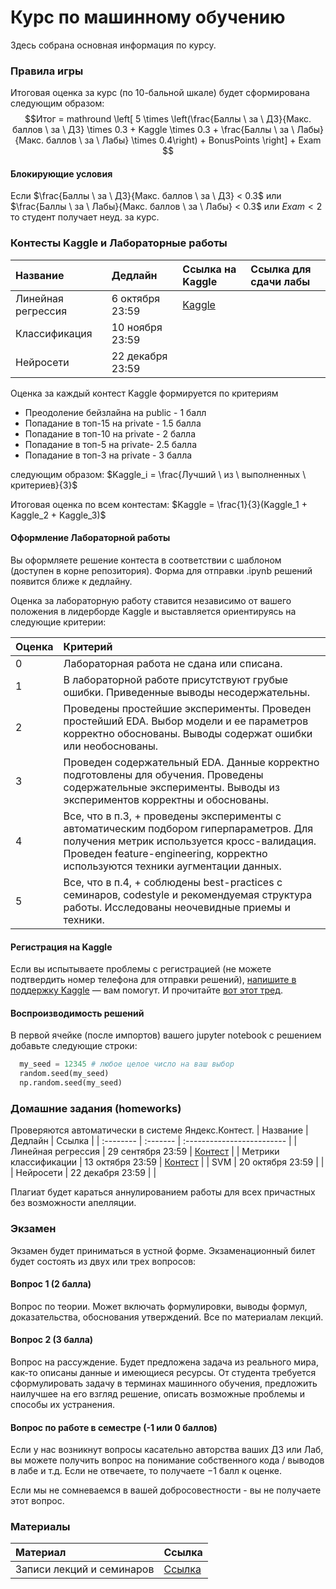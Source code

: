 # Курс по машинному обучению
Здесь собрана основная информация по курсу.

### Правила игры

Итоговая оценка за курс (по 10-бальной шкале) будет сформирована следующим образом:
$$Итог = mathround \left[ 5 \times \left(\frac{Баллы \ за \ ДЗ}{Макс. баллов \ за \ ДЗ} \times 0.3 + Kaggle \times 0.3 + \frac{Баллы \ за \ Лабы}{Макс. баллов \ за \ Лабы} \times 0.4\right) + BonusPoints \right] + Exam $$

#### Блокирующие условия

Если $\frac{Баллы \ за \ ДЗ}{Макс. баллов \ за \ ДЗ} < 0.3$ или $\frac{Баллы \ за \ Лабы}{Макс. баллов \ за \ Лабы} < 0.3$ или $Exam < 2$ то студент получает неуд. за курс.

### Контесты Kaggle и Лабораторные работы

| Название | Дедлайн     | Ссылка на Kaggle       | Ссылка для сдачи лабы | 
| :-------- | :------- | :------------------------- | :------ |
| Линейная регрессия | 6 октября 23:59 | [Kaggle](https://www.kaggle.com/t/66116668b7d04793854036005a0809bb)  |  |
| Классификация | 10 ноября 23:59 |  |  |
| Нейросети | 22 декабря 23:59 |  | |

Оценка за каждый контест Kaggle формируется по критериям
- Преодоление бейзлайна на public - 1 балл
- Попадание в топ-15 на private - 1.5 балла
- Попадание в топ-10 на private - 2 балла
- Попадание в топ-5  на private- 2.5 балла
- Попадание в топ-3 на private - 3 балла

следующим образом: $Kaggle_i = \frac{Лучший \ из \ выполненных \ критериев}{3}$

Итоговая оценка по всем контестам: $Kaggle = \frac{1}{3}(Kaggle_1 + Kaggle_2 + Kaggle_3)$

#### Оформление Лабораторной работы

Вы оформляете решение контеста в соответствии с шаблоном (доступен в корне репозитория). Форма для отправки .ipynb решений появится ближе к дедлайну.

Оценка за лабораторную работу ставится независимо от вашего положения в лидерборде Kaggle и выставляется ориентируясь на следующие критерии:

| Оценка | Критерий     | 
| :-------- | :------- | 
| 0 | Лабораторная работа не сдана или списана. | 
| 1 | В лабораторной работе присутствуют грубые ошибки. Приведенные выводы несодержательны. |
| 2 | Проведены простейшие эксперименты. Проведен простейший EDA. Выбор модели и ее параметров корректно обоснованы. Выводы содержат ошибки или необоснованы. |
| 3 | Проведен содержательный EDA. Данные корректно подготовлены для обучения. Проведены содержательные эксперименты. Выводы из экспериментов корректны и обоснованы. |
| 4 | Все, что в п.3, + проведены эксперименты с автоматическим подбором гиперпараметров. Для получения метрик используется кросс-валидация. Проведен feature-engineering, корректно используются техники аугментации данных. |
| 5 | Все, что в п.4, + соблюдены best-practices с семинаров, codestyle и рекомендуемая структура работы. Исследованы неочевидные приемы и техники. |

#### Регистрация на Kaggle
Если вы испытываете проблемы с регистрацией (не можете подтвердить номер телефона для отправки решений), [напишите в поддержку Kaggle](https://www.kaggle.com/contact#/account/activate/phone) — вам помогут. И прочитайте [вот этот тред](https://www.kaggle.com/discussions/general/13822).

#### Воспроизводимость решений
В первой ячейке (после импортов) вашего jupyter notebook с решением добавьте следующие строки:
```python
  my_seed = 12345 # любое целое число на ваш выбор
  random.seed(my_seed)
  np.random.seed(my_seed)
```

### Домашние задания (homeworks)
Проверяются автоматически в системе Яндекс.Контест. 
| Название | Дедлайн     | Ссылка                |
| :-------- | :------- | :------------------------- |
| Линейная регрессия | 29 сентября 23:59 | [Контест](https://contest.yandex.ru/contest/67582/enter/) |
| Метрики классификации | 13 октября 23:59 | [Контест](https://contest.yandex.ru/contest/68885/enter/)  |
| SVM | 20 октября 23:59 |  |
| Нейросети | 22 декабря 23:59 | |


Плагиат будет караться аннулированием работы для всех причастных без возможности апелляции.

### Экзамен

Экзамен будет приниматься в устной форме. Экзаменационный билет будет состоять из двух или трех вопросов:

#### Вопрос 1 (2 балла)

Вопрос по теории. Может включать формулировки, выводы формул, доказательства, обоснования утверждений. Все по материалам лекций.

#### Вопрос 2 (3 балла)

Вопрос на рассуждение. Будет предложена задача из реального мира, как-то описаны данные и имеющиеся ресурсы. От студента требуется сформулировать задачу в терминах машинного обучения, предложить наилучшее на его взгляд решение, описать возможные проблемы и способы их устранения.

#### Вопрос по работе в семестре (-1 или 0 баллов)
Если у нас возникнут вопросы касательно авторства ваших ДЗ или Лаб, вы можете получить вопрос на понимание собственного кода / выводов в лабе и т.д. Если не отвечаете, то получаете $-1$ балл к оценке.

Если мы не сомневаемся в вашей добросовестности - вы не получаете этот вопрос. 

### Материалы

| Материал | Ссылка |
| :-------- | :------- |
| Записи лекций и семинаров | [Ссылка](https://drive.google.com/drive/folders/1J9TK_GWVvCVOA3C7SVtuCyDU0CDERXcs?usp=sharing) |
